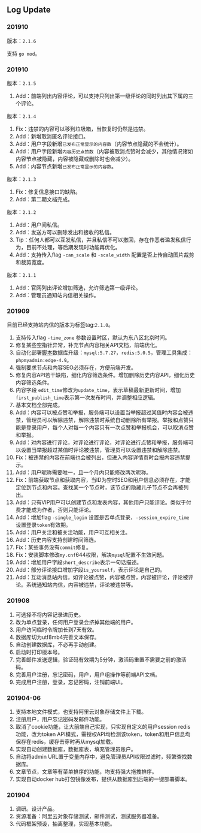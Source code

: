## Log Update

### 201910

版本：`2.1.6`

支持 `go mod`。

### 201910

版本：`2.1.5`

1. Add：前端列出内容评论，可以支持只列出第一级评论的同时列出其下属的三个评论。

版本：`2.1.4`

1. Fix：违禁的内容可以移到垃圾箱，当恢复时仍然是违禁。
2. Add：新增取消匿名评论接口。
3. Add：用户字段新增`已发布正常显示的内容数`（内容节点隐藏的不会统计）。
4. Add：用户字段新增`内容历史点赞数`（内容被取消点赞时会减少，其他情况诸如内容节点被隐藏，内容被隐藏或删除时也会减少）。
5. Add：内容节点新增`已发布正常显示的内容数`。

版本：`2.1.3`

1. Fix：修复信息接口的缺陷。
2. Add：第二期文档完成。

版本：`2.1.2`

1. Add：用户间私信。
2. Add：发送方可以删除发出和接收的私信。
3. Tip：任何人都可以互发私信，并且私信不可以撤回，存在作恶者滥发私信行为，目前不处理，等后期发现时功能再优化。
4. Add：支持传入flag `-can_scale` 和 `-scale_width` 配置是否上传自动图片裁剪和裁剪宽度。

版本：`2.1.1`

1. Add：官网列出评论增加筛选，允许筛选第一级评论。
2. Add：管理员通知站内信相关操作。

### 201909

目前已经支持站内信的版本为标签tag:`2.1.0`。

1. 支持传入flag `-time_zone` 参数设置时区，默认为东八区北京时间。
2. 修复某些空指针异常，补充节点内容相关API文档，前端优化。
3. 自动化部署[脚本](install/README.md)数据库升级：`mysql:5.7.27`，`redis:5.0.5`，管理工具集成：`phpmyadmin:edge-4.9`。
4. 强制要求节点和内容SEO必须存在，方便前端开发。
5. 修复内容API若干缺陷，细化内容筛选条件。增加删除历史内容API，细化历史内容筛选条件。
6. 内容字段 `edit_time`修改为`update_time`，表示草稿最新更新时间，增加`first_publish_time`表示第一次发布时间，并调整相应逻辑。
7. 基本文档全部完成。
8. Add：内容可以被点赞和举报，服务端可以设置当举报超过某值时内容会被违禁，管理员可以解除违禁，解除违禁时系统自动删除所有举报。举报和点赞只能是登录用户，每个人对每一个内容只有一次点赞和举报机会，可以取消点赞和举报。
9. Add：对内容进行评论，对评论进行评论，对评论进行点赞和举报，服务端可以设置当举报超过某值时评论被违禁，管理员可以设置违禁和解除违禁。
10. Fix：被违禁的内容在前端也会被列出，但进入内容详情页时会报内容违禁提示。
11. Add：用户昵称需要唯一，且一个月内只能修改两次昵称。
12. Fix：前端获取节点和获取内容，当ID为空时SEO和用户信息必须存在，才能定位到节点和内容。查找某一个节点时，该节点的隐藏儿子节点不会再被列出。
13. Add：只有VIP用户可以创建节点和发表内容，其他用户只能评论。类似于付费才能成为作者，否则只能评论。
14. Add：增加flag `-single_login` 设置是否单点登录，`-session_expire_time` 设置登录`token`有效期。
15. Add：用户关注和被关注功能，用户可互相关注。
16. Add：历史内容支持创建时间筛选。
17. Fix：某些事务没有`commit`修复。
18. Fix：安装脚本修改`my.cnf`644权限，解决`mysql`配置不生效问题。
19. Add：增加用户字段`short_describe`表示一句话描述。
20. Add：部分评论接口增加字段`is_yourself`，表示评论是自己的。
21. Add：互动消息站内信，如评论被点赞，内容被点赞，内容被评论，评论被评论。系统通知站内信，内容被违禁，评论被违禁等。

### 201908

1. 可选择不将内容记录进历史。
2. 改为单点登录，任何用户登录会挤掉其他端的用户。
3. 用户访问临时令牌加长到7天有效。
4. 数据库切为utf8mb4完善文本保存。
5. 自动创建数据库，不必再手动创建。
6. 启动时打印版本号。
7. 完善邮件发送逻辑，验证码有效期为5分钟，激活码重置不需要之前的激活码。
8. 完善用户注册，忘记密码，用户，用户组操作等前端API文档。
9. 完成用户注册，登录，忘记密码，注销前端UI。

### 201904-06

1. 支持本地文件模式，也支持阿里云对象存储文件上下载。
2. 注册用户，用户忘记密码发邮件功能。
3. 取消了cookie功能，让大前端自己实现，只实现自定义的用户session redis功能，改为token API模式，需授权API均检测该token，token和用户信息均保存在redis，缓存击穿时再从mysql加载。
4. 实现自动创建数据库，数据库表，填充管理员账户。
5. 自动将admin URL置于变量内存中，避免管理员API权限过滤时，频繁查找数据库。
6. 文章节点，文章等有菜单排序的功能，均支持强大拖拽排序。
7. 实现自动docker hub打包镜像发布，提供从数据库到后端的一键部署脚本。

### 201904

1. 调研。设计产品。
2. 资源准备：阿里云对象存储测试，邮件测试，测试服务器准备。
3. 代码框架预设，抽离整理，实现基本功能。